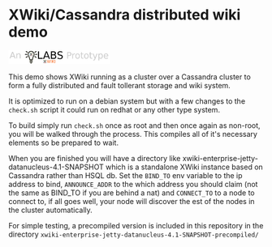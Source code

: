 # XWiki/Cassandra distributed wiki demo

[![XWiki labs logo](https://raw.githubusercontent.com/xwiki-labs/xwiki-labs-logo/master/projects/xwikilabs/xwikilabsprototype.png "XWiki labs")](https://labs.xwiki.com/xwiki/bin/view/Projects/XWikiLabsPrototype)

This demo shows XWiki running as a cluster over a Cassandra cluster to form
a fully distributed and fault tollerant storage and wiki system.

It is optimized to run on a debian system but with a few changes to the `check.sh`
script it could run on redhat or any other type system.

To build simply run `check.sh` once as root and then once again as non-root, you
will be walked through the process. This compiles all of it's necessary elements
so be prepared to wait.

When you are finished you will have a directory like
xwiki-enterprise-jetty-datanucleus-4.1-SNAPSHOT which is a standalone XWiki
instance based on Cassandra rather than HSQL db.
Set the `BIND_TO` env variable to the ip address to bind, `ANNOUNCE_ADDR` to the
which address you should claim (not the same as BIND_TO if you are behind a nat)
and `CONNECT_TO` to a node to connect to, if all goes well, your node
will discover the est of the nodes in the cluster automatically.

For simple testing, a precompiled version is included in this repository in the
directory `xwiki-enterprise-jetty-datanucleus-4.1-SNAPSHOT-precompiled/`
